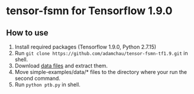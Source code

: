 # tensor-fsmn for Tensorflow 1.9.0

## How to use
1. Install required packages (Tensorflow 1.9.0, Python 2.7.15)
2. Run `git clone https://github.com/adamchau/tensor-fsmn-tf1.9.git` in shell.
3. Download  [data files](http://www.fit.vutbr.cz/~imikolov/rnnlm/simple-examples.tgz) and extract them.
4. Move simple-examples/data/* files to the directory where your run the second command.
4. Run `python ptb.py` in shell.
